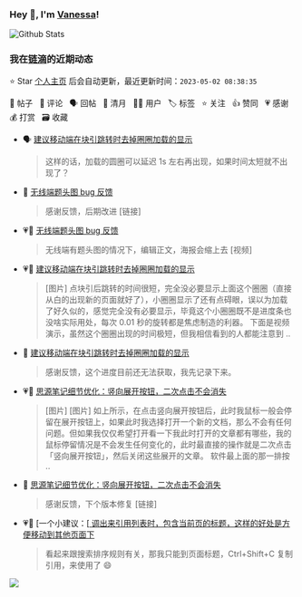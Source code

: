 ### Hey 👋, I'm [Vanessa](http://vanessa.b3log.org/)!

![Github Stats](https://github-readme-stats.vercel.app/api?username=Vanessa219&show_icons=true)

<!--events start -->

### 我在[链滴](https://ld246.com)的近期动态

⭐️ Star [个人主页](https://github.com/Vanessa219/Vanessa219) 后会自动更新，最近更新时间：`2023-05-02 08:38:35`

📝 帖子 &nbsp; 💬 评论 &nbsp; 🗣 回帖 &nbsp; 🌙 清月 &nbsp; 👨‍💻 用户 &nbsp; 🏷️ 标签 &nbsp; ⭐️ 关注 &nbsp; 👍 赞同 &nbsp; 💗 感谢 &nbsp; 💰 打赏 &nbsp; 🗃 收藏

* 🗣 [建议移动端在块引跳转时去掉圈圈加载的显示](https://ld246.com/article/1682833271719/comment/1682865811642#comments)

  > 这样的话，加载的圆圈可以延迟 1s 左右再出现，如果时间太短就不出现了？
* 💬 [无线端题头图 bug 反馈](https://ld246.com/article/1682827779325/comment/1682863782662#comments)

  > 感谢反馈，后期改进 [链接]
* 💗📝 [无线端题头图 bug 反馈](https://ld246.com/article/1682827779325)

  > 无线端有题头图的情况下，编辑正文，海报会缩上去 [视频]
* 💗📝 [建议移动端在块引跳转时去掉圈圈加载的显示](https://ld246.com/article/1682833271719)

  > [图片] 点块引后跳转的时间很短，完全没必要显示上面这个圈圈（直接从白的出现新的页面就好了），小圈圈显示了还有点碍眼，误以为加载了好久似的，感觉完全没有必要显示，毕竟这个小圈圈既不是进度条也没啥实际用处，每次 0.01 秒的旋转都是焦虑制造的利器。 下面是视频演示，虽然这个圈圈出现的时间极短，但我相信看到的人都能注意到 ..
* 💬 [建议移动端在块引跳转时去掉圈圈加载的显示](https://ld246.com/article/1682833271719/comment/1682863362771#comments)

  > 感谢反馈，这个进度目前还无法获取，我先记录下来。
* 💗📝 [思源笔记细节优化：竖向展开按钮，二次点击不会消失](https://ld246.com/article/1682660106884)

  > [图片] [图片] 如上所示，在点击竖向展开按钮后，此时我鼠标一般会停留在展开按钮上，如果此时我选择打开一个新的文档，那么不会有任何问题。但如果我仅仅希望打开看一下我此时打开的文章都有哪些，我的鼠标停留情况是不会发生任何变化的，此时最直接的操作就是二次点击「竖向展开按钮」，然后关闭这些展开的文章。 软件最上面的那一排按 ..
* 💬 [思源笔记细节优化：竖向展开按钮，二次点击不会消失](https://ld246.com/article/1682660106884/comment/1682863049167#comments)

  > 感谢反馈，下个版本修复 [链接]
* 💗💬 [一个小建议：[[ 调出来引用列表时，包含当前页的标题，这样的好处是方便移动到其他页面下](https://ld246.com/article/1682575804598/comment/1682580423283#comments)

  > 看起来跟搜索排序规则有关，那我只能到页面标题，Ctrl+Shift+C 复制引用，来使用了 😄


<!--events end -->

<a title="Hits" target="_blank" href="https://github.com/Vanessa219/Vanessa219"><img src="https://hits.b3log.org/Vanessa219/Vanessa219.svg"></a>
